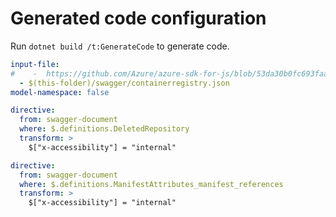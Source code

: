 # Generated code configuration

Run `dotnet build /t:GenerateCode` to generate code.

``` yaml
input-file:
#    -  https://github.com/Azure/azure-sdk-for-js/blob/53da30b0fc693faa6d2a80f92033370194caa784/sdk/containerregistry/container-registry/swagger/containerregistry.json
  - $(this-folder)/swagger/containerregistry.json
model-namespace: false
```

``` yaml
directive:
  from: swagger-document
  where: $.definitions.DeletedRepository
  transform: >
    $["x-accessibility"] = "internal"
```

``` yaml
directive:
  from: swagger-document
  where: $.definitions.ManifestAttributes_manifest_references
  transform: >
    $["x-accessibility"] = "internal"
```
